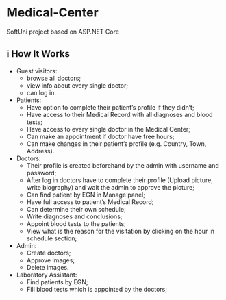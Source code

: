 # Medical-Center
SoftUni project based on ASP.NET Core

## :information_source: How It Works
-	Guest visitors:
      - browse all doctors;
      - view info about every single doctor;
      - can log in.
-	Patients:
     -  Have option to complete their patient’s profile if they didn’t;
     -  Have access to their Medical Record with all diagnoses and blood tests;
     -  Have access to every single doctor in the Medical Center;
     -  Can make an appointment if doctor have free hours;
     -  Can make changes in their patient’s profile (e.g. Country, Town, Address).
-	Doctors:
     -	Their profile is created beforehand by the admin with username and password;
     -	After log in doctors have to complete their profile (Upload picture, write biography) and wait the admin to approve the picture;
     -	Can find patient by EGN in Manage panel;
     -	Have full access to patient’s Medical Record;
     -	Can determine their own schedule;
     -	Write diagnoses and conclusions;
     -	Appoint blood tests to the patients;
     -	View what is the reason for the visitation by clicking on the hour in schedule section;
- Admin:
  -	Create doctors;
  -	Approve images;
  -	Delete images.
-	Laboratory Assistant:
    -  Find patients by EGN;
    -  Fill blood tests which is appointed by the doctors;


